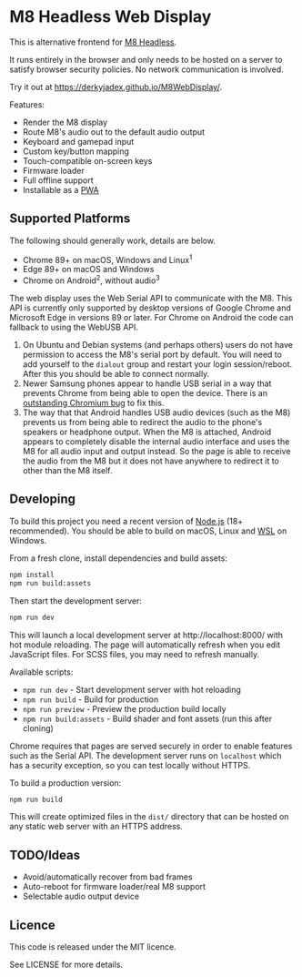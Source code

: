 # M8 Headless Web Display

This is alternative frontend for [M8 Headless](https://github.com/DirtyWave/M8HeadlessFirmware).

It runs entirely in the browser and only needs to be hosted on a server to satisfy browser security policies. No network communication is involved.

Try it out at https://derkyjadex.github.io/M8WebDisplay/.

Features:

- Render the M8 display
- Route M8's audio out to the default audio output
- Keyboard and gamepad input
- Custom key/button mapping
- Touch-compatible on-screen keys
- Firmware loader
- Full offline support
- Installable as a [PWA](https://en.wikipedia.org/wiki/Progressive_web_application)

## Supported Platforms

The following should generally work, details are below.

- Chrome 89+ on macOS, Windows and Linux<sup>1</sup>
- Edge 89+ on macOS and Windows
- Chrome on Android<sup>2</sup>, without audio<sup>3</sup>

The web display uses the Web Serial API to communicate with the M8. This API is currently only supported by desktop versions of Google Chrome and Microsoft Edge in versions 89 or later. For Chrome on Android the code can fallback to using the WebUSB API.

1. On Ubuntu and Debian systems (and perhaps others) users do not have permission to access the M8's serial port by default. You will need to add yourself to the `dialout` group and restart your login session/reboot. After this you should be able to connect normally.
2. Newer Samsung phones appear to handle USB serial in a way that prevents Chrome from being able to open the device. There is an [outstanding Chromium bug](https://bugs.chromium.org/p/chromium/issues/detail?id=1099521#c21) to fix this.
3. The way that that Android handles USB audio devices (such as the M8) prevents us from being able to redirect the audio to the phone's speakers or headphone output. When the M8 is attached, Android appears to completely disable the internal audio interface and uses the M8 for all audio input and output instead. So the page is able to receive the audio from the M8 but it does not have anywhere to redirect it to other than the M8 itself.

## Developing

To build this project you need a recent version of [Node.js](https://nodejs.org/) (18+ recommended). You should be able to build on macOS, Linux and [WSL](https://docs.microsoft.com/en-us/windows/wsl/) on Windows.

From a fresh clone, install dependencies and build assets:

```bash
npm install
npm run build:assets
```

Then start the development server:

```bash
npm run dev
```

This will launch a local development server at http://localhost:8000/ with hot module reloading. The page will automatically refresh when you edit JavaScript files. For SCSS files, you may need to refresh manually.

Available scripts:
- `npm run dev` - Start development server with hot reloading
- `npm run build` - Build for production
- `npm run preview` - Preview the production build locally
- `npm run build:assets` - Build shader and font assets (run this after cloning)

Chrome requires that pages are served securely in order to enable features such as the Serial API. The development server runs on `localhost` which has a security exception, so you can test locally without HTTPS.

To build a production version:

```bash
npm run build
```

This will create optimized files in the `dist/` directory that can be hosted on any static web server with an HTTPS address.

## TODO/Ideas

- Avoid/automatically recover from bad frames
- Auto-reboot for firmware loader/real M8 support
- Selectable audio output device

## Licence

This code is released under the MIT licence.

See LICENSE for more details.
